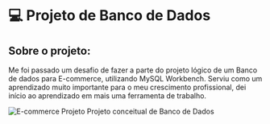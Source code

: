 # 💻 Projeto de Banco de Dados

## Sobre o projeto:

Me foi passado um desafio de fazer a parte do projeto lógico de um Banco de dados para E-commerce, utilizando MySQL Workbench. Serviu como um aprendizado muito importante para o meu crescimento profissional, dei início ao aprendizado em mais uma ferramenta de trabalho.

![E-commerce Projeto Projeto conceitual de Banco de Dados](https://user-images.githubusercontent.com/108634457/189569867-717c3002-0a68-4312-a8e9-ecabf8c1b895.png)
